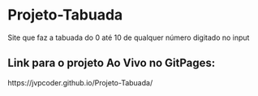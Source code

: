 # Projeto-Tabuada
Site que faz a tabuada do 0 até 10 de qualquer número digitado no input

<h2>Link para o projeto Ao Vivo no GitPages:</h2>
https://jvpcoder.github.io/Projeto-Tabuada/
